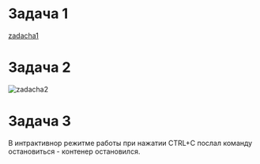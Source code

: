 # Задача 1
[zadacha1](https://hub.docker.com/repository/docker/sivoplyas/custom-nginx)

# Задача 2
![zadacha2](https://github.com/user-attachments/assets/3c60567a-09a3-45cd-aa0a-7f1b0836a571)

# Задача 3
В интрактивнор режитме работы при нажатии CTRL+C послал команду остановиться - контенер остановился.
